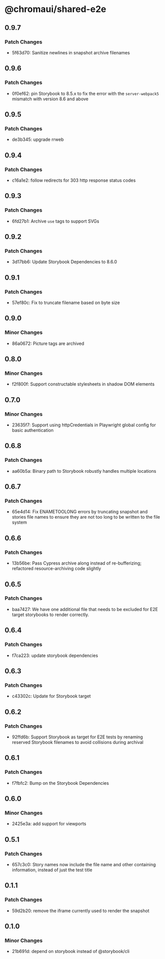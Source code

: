 # @chromaui/shared-e2e

## 0.9.7

### Patch Changes

- 5f63d70: Sanitize newlines in snapshot archive filenames

## 0.9.6

### Patch Changes

- 0f0ef62: pin Storybook to 8.5.x to fix the error with the `server-webpack5` mismatch with version 8.6 and above

## 0.9.5

### Patch Changes

- de3b345: upgrade rrweb

## 0.9.4

### Patch Changes

- c16a1e2: follow redirects for 303 http response status codes

## 0.9.3

### Patch Changes

- 6fd27b1: Archive `use` tags to support SVGs

## 0.9.2

### Patch Changes

- 3d17bb6: Update Storybook Dependencies to 8.6.0

## 0.9.1

### Patch Changes

- 57ef80c: Fix to truncate filename based on byte size

## 0.9.0

### Minor Changes

- 86a0672: Picture tags are archived

## 0.8.0

### Minor Changes

- f2f800f: Support constructable stylesheets in shadow DOM elements

## 0.7.0

### Minor Changes

- 23635f7: Support using httpCredentials in Playwright global config for basic authentication

## 0.6.8

### Patch Changes

- aa60b5a: Binary path to Storybook robustly handles multiple locations

## 0.6.7

### Patch Changes

- 65e4d14: Fix ENAMETOOLONG errors by truncating snapshot and stories file names to ensure they are not too long to be written to the file system

## 0.6.6

### Patch Changes

- 13b56be: Pass Cypress archive along instead of re-bufferizing; refactored resource-archiving code slightly

## 0.6.5

### Patch Changes

- baa7427: We have one additional file that needs to be excluded for E2E target storybooks to render correctly.

## 0.6.4

### Patch Changes

- f7ca223: update storybook dependencies

## 0.6.3

### Patch Changes

- c43302c: Update for Storybook target

## 0.6.2

### Patch Changes

- 92ffd6b: Support Storybook as target for E2E tests by renaming reserved Storybook filenames to avoid collisions during archival

## 0.6.1

### Patch Changes

- f7fbfc2: Bump on the Storybook Dependencies

## 0.6.0

### Minor Changes

- 2425e3a: add support for viewports

## 0.5.1

### Patch Changes

- 657c3c0: Story names now include the file name and other containing information, instead of just the test title

## 0.1.1

### Patch Changes

- 59d2b20: remove the iframe currently used to render the snapshot

## 0.1.0

### Minor Changes

- 21b691d: depend on storybook instead of @storybook/cli
